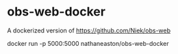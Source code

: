 # obs-web-docker

A dockerized version of https://github.com/Niek/obs-web

docker run -p 5000:5000 nathaneaston/obs-web-docker
